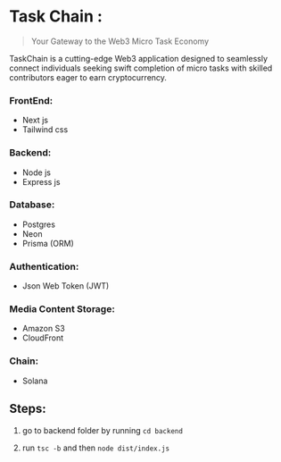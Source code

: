 # Task Chain : 
> Your Gateway to the Web3 Micro Task Economy

TaskChain is a cutting-edge Web3 application designed to seamlessly connect individuals seeking swift completion of micro tasks with skilled contributors eager to earn cryptocurrency.

### FrontEnd: 
- Next js
- Tailwind css

### Backend:
- Node js
- Express js

### Database:
- Postgres
- Neon
- Prisma (ORM)

### Authentication:
- Json Web Token (JWT)

### Media Content Storage:
- Amazon S3
- CloudFront

### Chain:
- Solana


## Steps:

1. go to backend folder by running `cd backend`

2. run `tsc -b` and then `node dist/index.js`